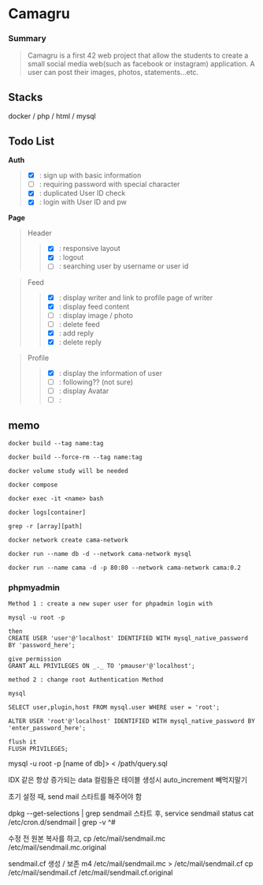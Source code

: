 <!-- @format -->

# Camagru

### Summary

> Camagru is a first 42 web project that allow the students to create a small social media web(such as facebook or instagram) application. A user can post their images, photos, statements...etc.

## Stacks

docker / php / html / mysql

## Todo List

**Auth**
> - [x] : sign up with basic information
> - [ ] : requiring password with special character
> - [x] : duplicated User ID check
> - [x] : login with User ID and pw

**Page**
> Header
>   > - [x] : responsive layout
>   > - [x] : logout
>	> - [ ] : searching user by username or user id

> Feed
>   > - [x] : display writer and link to profile page of writer
>   > - [x] : display feed content
>   > - [ ] : display image / photo
>   > - [ ] : delete feed
>   > - [x] : add reply
>   > - [x] : delete reply

>  Profile
>   > - [x] : display the information of user
>   > - [ ] : following?? (not sure)
>	> - [ ] : display Avatar
>	> - [ ] : 

## memo

    docker build --tag name:tag

    docker build --force-rm --tag name:tag

    docker volume study will be needed

    docker compose

    docker exec -it <name> bash

    docker logs[container]

    grep -r [array][path]

    docker network create cama-network

    docker run --name db -d --network cama-network mysql

    docker run --name cama -d -p 80:80 --network cama-network cama:0.2

### phpmyadmin

    Method 1 : create a new super user for phpadmin login with

    mysql -u root -p

    then
    CREATE USER 'user'@'localhost' IDENTIFIED WITH mysql_native_password BY 'password_here';

    give permission
    GRANT ALL PRIVILEGES ON _._ TO 'pmauser'@'localhost';

    method 2 : change root Authentication Method

    mysql

    SELECT user,plugin,host FROM mysql.user WHERE user = 'root';

    ALTER USER 'root'@'localhost' IDENTIFIED WITH mysql_native_password BY 'enter_password_here';

    flush it
    FLUSH PRIVILEGES;

mysql -u root -p [name of db]> < /path/query.sql


IDX 같은 항상 증가되는 data 컬럼들은 테이블 생성시 auto_increment 빼먹지말기

초기 설정 때, send mail 스타트를 해주어야 함

dpkg --get-selections | grep sendmail
스타트 후,
service sendmail status
cat /etc/cron.d/sendmail | grep -v ^#

수정 전 원본 복사를 하고,
cp /etc/mail/sendmail.mc /etc/mail/sendmail.mc.original 

sendmail.cf 생성 / 보존
m4 /etc/mail/sendmail.mc > /etc/mail/sendmail.cf
cp /etc/mail/sendmail.cf /etc/mail/sendmail.cf.original

